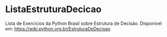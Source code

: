# ListaEstruturaDecicao
Lista de Exercícios da Python Brasil sobre Estrutura de Decisão.
Disponível em: https://wiki.python.org.br/EstruturaDeDecisao
